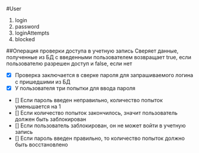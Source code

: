 #User

1. login
2. password
3. loginAttempts
4. blocked

##Операция проверки доступа в учетную запись Сверяет данные, полученные из БД с введенными пользователем возвращает true, если пользователю разрешен доступ и false, если нет

 - [x] Проверка заключается в сверке пароля для запрашиваемого логина с пришедшими из БД
 - [x] У пользователя три попытки для ввода пароля
 - [] Если пароль введен неправильно, количество попыток уменьшается на 1
 - [] Если количество попыток закончилось, значит пользователь должен быть заблокирован
 - [] Если пользователь заблокирован, он не может войти в учетную запись
 - [] Если пароль введен правильно, то количество попыток должно быть восстановлено
